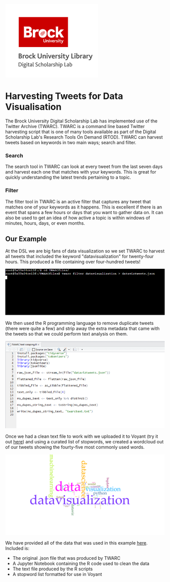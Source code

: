 ![DSL Logo][dsllogo]


# Harvesting Tweets for Data Visualisation

The Brock University Digital Scholarship Lab has implemented use of the Twitter Archive (TWARC). TWARC is a command line based Twitter harvesting script that is one of many tools available as part of the Digital Scholarship Lab's Research Tools On Demand (RTOD).  TWARC can harvest tweets based on keywords in two main ways; search and filter.

### Search

The search tool in TWARC can look at every tweet from the last seven days and harvest each one that matches with your keywords.  This is great for quickly understanding the latest trends pertaining to a topic.

### Filter

The filter tool in TWARC is an active filter that captures any tweet that matches one of your keywords as it happens.  This is excellent if there is an event that spans a few hours or days that you want to gather data on.  It can also be used to get an idea of how active a topic is within windows of minutes, hours, days, or even months.

## Our Example

At the DSL we are big fans of data visualization so we set TWARC to harvest all tweets that included the keyword "datavisualization" for twenty-four hours.  This produced a file containing over four-hundred tweets!

![TWARC in Action][twarc]

We then used the R programming language to remove duplicate tweets (there were quite a few) and strip away the extra metadata that came with the tweets so that we could perform text analysis on them.

![Processing the Data][rprocess]

Once we had a clean text file to work with we uploaded it to Voyant (try it out [here](https://voyant-tools.org/)) and using a curated list of stopwords, we created a wordcloud out of our tweets showing the fourty-five most commonly used words.

![Data Viz Word Cloud][wordcloud]

We have provided all of the data that was used in this example [here](https://github.com/BrockDSL/TWARC_Case_Study/tree/master/Example_Files).  Included is:

- The original .json file that was produced by TWARC
- A Jupyter Notebook containing the R code used to clean the data
- The text file produced by the R scripts
- A stopword list formatted for use in Voyant


<!--- Please use reference style images so that it is easier to update pictures later --->

[dsllogo]: dsl_logo.png
[wordcloud]: voyantviz.png
[twarc]: twarc.png
[rprocess]: processing.png
